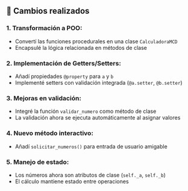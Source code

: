 ## 🔄 Cambios realizados

### 1. **Transformación a POO**:
   - Convertí las funciones procedurales en una clase `CalculadoraMCD`
   - Encapsulé la lógica relacionada en métodos de clase

### 2. **Implementación de Getters/Setters**:
   - Añadí propiedades `@property` para `a` y `b`
   - Implementé setters con validación integrada (`@a.setter`, `@b.setter`)

### 3. **Mejoras en validación**:
   - Integré la función `validar_numero` como método de clase
   - La validación ahora se ejecuta automáticamente al asignar valores

### 4. **Nuevo método interactivo**:
   - Añadí `solicitar_numeros()` para entrada de usuario amigable

### 5. **Manejo de estado**:
   - Los números ahora son atributos de clase (`self._a`, `self._b`)
   - El cálculo mantiene estado entre operaciones
